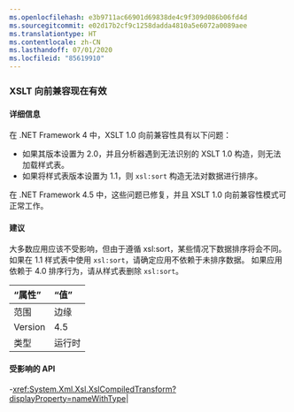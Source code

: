 ```yaml
---
ms.openlocfilehash: e3b9711ac66901d69838de4c9f309d086b06fd4d
ms.sourcegitcommit: e02d17b2cf9c1258dadda4810a5e6072a0089aee
ms.translationtype: HT
ms.contentlocale: zh-CN
ms.lasthandoff: 07/01/2020
ms.locfileid: "85619910"
---
```

### <a name="xslt-forward-compat-now-works"></a>XSLT 向前兼容现在有效

#### <a name="details"></a>详细信息

在 .NET Framework 4 中，XSLT 1.0 向前兼容性具有以下问题：<ul><li>如果其版本设置为 2.0，并且分析器遇到无法识别的 XSLT 1.0 构造，则无法加载样式表。</li><li>如果将样式表版本设置为 1.1，则 <code>xsl:sort</code> 构造无法对数据进行排序。</li></ul>在 .NET Framework 4.5 中，这些问题已修复，并且 XSLT 1.0 向前兼容性模式可正常工作。

#### <a name="suggestion"></a>建议

大多数应用应该不受影响，但由于遵循 xsl:sort，某些情况下数据排序将会不同。 如果在 1.1 样式表中使用 <code>xsl:sort</code>，请确定应用不依赖于未排序数据。 如果应用依赖于 4.0 排序行为，请从样式表删除 <code>xsl:sort</code>。

| “属性”    | “值”       |
|:--------|:------------|
| 范围   |边缘|
|Version|4.5|
|类型|运行时

#### <a name="affected-apis"></a>受影响的 API

-<xref:System.Xml.Xsl.XslCompiledTransform?displayProperty=nameWithType></li></ul>|
